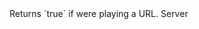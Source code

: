 <function name="IsOnline" parent="IGModAudioChannel" type="classfunc">
	<description>
		Returns `true` if were playing a URL.
	</description>
	<realm>Server</realm>
	<args>
	</args>
	<rets>
		<ret name="" type="bool"></ret>
	</rets>
</function>